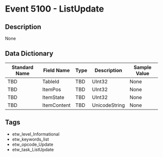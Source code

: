# Event 5100 - ListUpdate

## Description
None

## Data Dictionary
|Standard Name|Field Name|Type|Description|Sample Value|
|---|---|---|---|---|
|TBD|TableId|TBD|UInt32|None|None|
|TBD|ItemPos|TBD|UInt32|None|None|
|TBD|ItemState|TBD|UInt32|None|None|
|TBD|ItemContent|TBD|UnicodeString|None|None|

## Tags
* etw_level_Informational
* etw_keywords_list
* etw_opcode_Update
* etw_task_ListUpdate